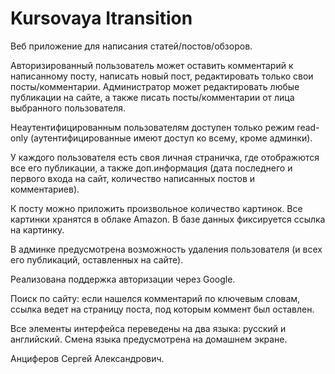 # Kursovaya Itransition
Веб приложение для написания статей/постов/обзоров. 

Авторизированный пользователь может оставить комментарий к написанному посту, написать новый пост, редактировать только свои посты/комментарии. Администратор может редактировать любые публикации на сайте, а также писать посты/комментарии от лица выбранного пользователя. 

Неаутентифицированным пользователям доступен только режим read-only (аутентифицированные имеют доступ ко всему, кроме админки). 

У каждого пользователя есть своя личная страничка, где отображются все его публикации, а также доп.информация (дата последнего и первого входа на сайт, количество написанных постов и комментариев). 

К посту можно приложить произвольное количество картинок. Все картинки хранятся в облаке Amazon. В базе данных фиксируется ссылка на картинку. 

В админке предусмотрена возможность удаления пользователя (и всех его публикаций, оставленных на сайте). 

Реализована поддержка авторизации через Google. 

Поиск по сайту: если нашелся комментарий по ключевым словам, ссылка ведет на страницу поста, под которым коммент был оставлен. 

Все элементы интерфейса переведены на два языка: русский и английский. Смена языка предусмотрена на домашнем экране. 

Анциферов Сергей Александрович.
